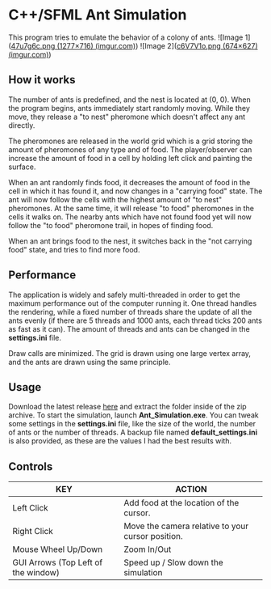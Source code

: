 # C++/SFML Ant Simulation

This program tries to emulate the behavior of a colony of ants.
![Image 1]([47u7g6c.png (1277×716) (imgur.com)](https://i.imgur.com/47u7g6c.png))
![Image 2]([c6V7V1o.png (674×627) (imgur.com)](https://i.imgur.com/c6V7V1o.png))

## How it works
The number of ants is predefined, and the nest is located at (0, 0). When the program begins, ants immediately start randomly moving. While they move, they release a "to nest" pheromone which doesn't affect any ant directly. 

The pheromones are released in the world grid which is a grid storing the amount of pheromones of any type and of food. The player/observer can increase the amount of food in a cell by holding left click and painting the surface.
 
When an ant randomly finds food, it decreases the amount of food in the cell in which it has found it, and now changes in a "carrying food" state. The ant will now follow the cells with the highest amount of "to nest" pheromones. At the same time, it will release "to food" pheromones in the cells it walks on. The nearby ants which have not found food yet will now follow the "to food" pheromone trail, in hopes of finding food.

When an ant brings food to the nest, it switches back in the "not carrying food" state, and tries to find more food.
## Performance
The application is widely and safely multi-threaded in order to get the maximum performance out of the computer running it. One thread handles the rendering, while a fixed number of threads share the update of all the ants evenly (if there are 5 threads and 1000 ants, each thread ticks 200 ants as fast as it can). The amount of threads and ants can be changed in the **settings.ini** file.

Draw calls are minimized. The grid is drawn using one large vertex array, and the ants are drawn using the same principle.

## Usage
Download the latest release [here](https://github.com/glugau/sfml_ant_simulation/releases) and extract the folder inside of the zip archive.
To start the simulation, launch **Ant_Simulation.exe**.
You can tweak some settings in the **settings.ini** file, like the size of the world, the number of ants or the number of threads. A backup file named **default_settings.ini** is also provided, as these are the values I had the best results with.

## Controls
|KEY|ACTION  |
|--|--|
| Left Click | Add food at the location of the cursor. |
| Right Click | Move the camera relative to your cursor position. |
| Mouse Wheel Up/Down | Zoom In/Out |
|GUI Arrows (Top Left of the window) | Speed up / Slow down the simulation |
